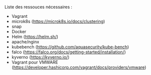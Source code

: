Liste des ressouces nécessaires :
 - Vagrant
 - microk8s (https://microk8s.io/docs/clustering)
 - snap
 - Docker
 - Helm (https://helm.sh/)
 - apache/nginx
 - kubebench (https://github.com/aquasecurity/kube-bench)
 - falco (https://falco.org/docs/getting-started/installation/)
 - kyverno (https://kyverno.io/)
 - Vagrant pour VMWARE (https://developer.hashicorp.com/vagrant/docs/providers/vmware)